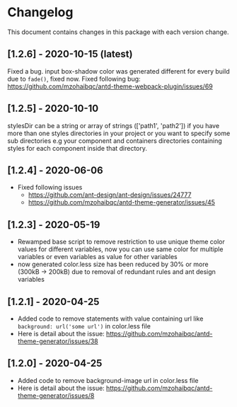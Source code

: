 # Changelog
This document contains changes in this package with each version change.
## [1.2.6] - 2020-10-15 (latest)
Fixed a bug. input box-shadow color was generated different for every build due to `fade()`, fixed now.
Fixed following bug:
https://github.com/mzohaibqc/antd-theme-webpack-plugin/issues/69
## [1.2.5] - 2020-10-10
stylesDir can be a string or array of strings (['path1', 'path2']) if you have more than one styles directories in your project or you want to specify some sub directories e.g your component and containers directories containing styles for each component inside that directory.
## [1.2.4] - 2020-06-06
- Fixed following issues
    - https://github.com/ant-design/ant-design/issues/24777
    - https://github.com/mzohaibqc/antd-theme-generator/issues/45
## [1.2.3] - 2020-05-19
- Rewamped base script to remove restriction to use unique theme color values for different variables, now you can use same color for multiple variables or even 
 variables as value for other variables
- now generated color.less size has been reduced by 30% or more (300kB -> 200kB) due to removal of redundant rules and ant design variables


## [1.2.1] - 2020-04-25
- Added code to remove statements with value containing url like `background: url('some url')`  in color.less file
- Here is detail about the issue: https://github.com/mzohaibqc/antd-theme-generator/issues/38

## [1.2.0] - 2020-04-25
- Added code to remove background-image url in color.less file
- Here is detail about the issue: https://github.com/mzohaibqc/antd-theme-generator/issues/8

